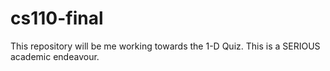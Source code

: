 # cs110-final
This repository will be me working towards the 1-D Quiz. This is a SERIOUS academic endeavour. 
